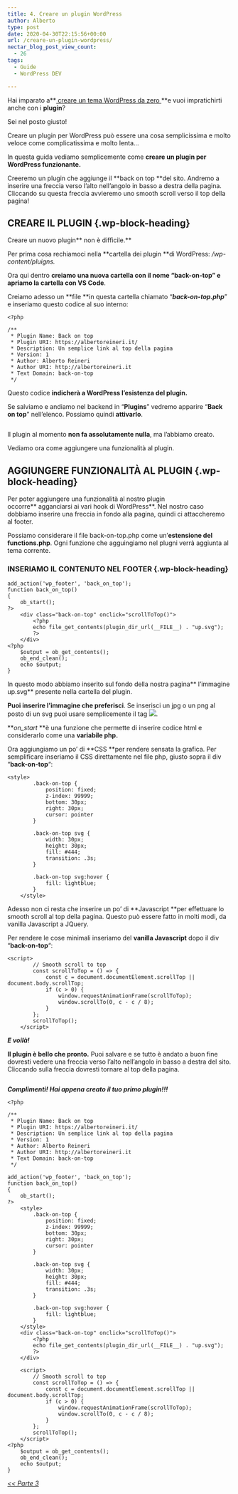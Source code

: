 ```yaml
---
title: 4. Creare un plugin WordPress
author: Alberto
type: post
date: 2020-04-30T22:15:56+00:00
url: /creare-un-plugin-wordpress/
nectar_blog_post_view_count:
  - 26
tags:
  - Guide
  - WordPress DEV

---
```

Hai imparato a**[&nbsp;creare un tema WordPress da zero&nbsp;][1]**e vuoi impratichirti anche con i&nbsp;**plugin**?

Sei nel posto giusto!

Creare un plugin per WordPress può essere una cosa semplicissima e molto veloce come complicatissima e molto lenta…

In questa guida vediamo semplicemente come&nbsp;**creare un plugin per WordPress funzionante.**

Creeremo un plugin che aggiunge il&nbsp;**back on top&nbsp;**del sito. Andremo a inserire una freccia verso l’alto nell’angolo in basso a destra della pagina. Cliccando su questa freccia avvieremo uno smooth scroll verso il top della pagina!

## CREARE IL PLUGIN {.wp-block-heading}

Creare un nuovo plugin**&nbsp;non è difficile.**

Per prima cosa rechiamoci nella&nbsp;**cartella dei plugin&nbsp;**di WordPress:&nbsp;_/wp-content/pluigns._

Ora qui dentro&nbsp;**creiamo una nuova cartella&nbsp;**con il nome “**back-on-top**” e apriamo la cartella con**&nbsp;VS Code**.

Creiamo adesso un&nbsp;**file&nbsp;**in questa cartella chiamato “_**back-on-top.php**_” e inseriamo questo codice al suo interno:

<pre class="wp-block-code"><code>&lt;?php

/**
 * Plugin Name: Back on top
 * Plugin URI: https://albertoreineri.it/
 * Description: Un semplice link al top della pagina
 * Version: 1
 * Author: Alberto Reineri
 * Author URI: http://albertoreineri.it
 * Text Domain: back-on-top
 */</code></pre>

Questo codice&nbsp;**indicherà a WordPress l’esistenza del plugin.**

Se salviamo e andiamo nel backend in “**Plugins**” vedremo apparire “**Back on top**” nell’elenco. Possiamo quindi&nbsp;**attivarlo**.<figure class="wp-block-image size-full">

<img decoding="async" src="https://albertoreineri.it/wp-content/uploads/2022/03/image-41-1024x48-1.png" alt="" class="wp-image-331" /> </figure>

Il plugin al momento&nbsp;**non fa assolutamente nulla**, ma l’abbiamo creato.

Vediamo ora come aggiungere una funzionalità al plugin.

## AGGIUNGERE FUNZIONALITÀ AL PLUGIN {.wp-block-heading}

Per poter aggiungere una funzionalità al nostro plugin occorre**&nbsp;agganciarsi ai vari hook di WordPress**. Nel nostro caso dobbiamo inserire una freccia in fondo alla pagina, quindi ci attaccheremo al footer.

Possiamo considerare il file back-on-top.php come un’**estensione del functions.php**. Ogni funzione che agguingiamo nel plugni verrà aggiunta al tema corrente.

### INSERIAMO IL CONTENUTO NEL FOOTER {.wp-block-heading}

<pre class="wp-block-code"><code>add_action('wp_footer', 'back_on_top');
function back_on_top()
{
    ob_start();
?&gt;
    &lt;div class="back-on-top" onclick="scrollToTop()"&gt;
        &lt;?php
        echo file_get_contents(plugin_dir_url(__FILE__) . "up.svg");
        ?&gt;
    &lt;/div&gt;
&lt;?php
    $output = ob_get_contents();
    ob_end_clean();
    echo $output;
}
</code></pre>

In questo modo abbiamo inserito sul fondo della nostra pagina**&nbsp;l’immagine up.svg**&nbsp;presente nella cartella del plugin.

**Puoi inserire l’immagine che preferisci**. Se inserisci un jpg o un png al posto di un svg puoi usare semplicemente il tag <img src=…>.

**_on_start&nbsp;_**è una funzione che permette di inserire codice html e considerarlo come una&nbsp;**variabile php.**

Ora aggiungiamo un po’ di&nbsp;**CSS&nbsp;**per rendere sensata la grafica. Per semplificare inseriamo il CSS direttamente nel file php, giusto sopra il div “**back-on-top**“:

<pre class="wp-block-code"><code>&lt;style&gt;
        .back-on-top {
            position: fixed;
            z-index: 99999;
            bottom: 30px;
            right: 30px;
            cursor: pointer
        }

        .back-on-top svg {
            width: 30px;
            height: 30px;
            fill: #444;
            transition: .3s;
        }

        .back-on-top svg:hover {
            fill: lightblue;
        }
    &lt;/style&gt;</code></pre>

Adesso non ci resta che inserire un po’ di&nbsp;**Javascript&nbsp;**per effettuare lo smooth scroll al top della pagina. Questo può essere fatto in molti modi, da vanilla Javascript a JQuery.

Per rendere le cose minimali inseriamo del&nbsp;**vanilla Javascript**&nbsp;dopo il div “**back-on-top**“:

<pre class="wp-block-code"><code>&lt;script&gt;
        // Smooth scroll to top
        const scrollToTop = () =&gt; {
            const c = document.documentElement.scrollTop || document.body.scrollTop;
            if (c &gt; 0) {
                window.requestAnimationFrame(scrollToTop);
                window.scrollTo(0, c - c / 8);
            }
        };
        scrollToTop();
    &lt;/script&gt;</code></pre>

**_E voilà!_**

**Il plugin è bello che pronto.**&nbsp;Puoi salvare e se tutto è andato a buon fine dovresti vedere una freccia verso l’alto nell’angolo in basso a destra del sito. Cliccando sulla freccia dovresti tornare al top della pagina.<figure class="wp-block-image size-full">

<img decoding="async" src="https://albertoreineri.it/wp-content/uploads/2022/03/image-39-1.png" alt="" class="wp-image-332" /> </figure>

**_Complimenti! Hai appena creato il tuo primo plugin!!!_**



<pre class="wp-block-code"><code>&lt;?php

/**
 * Plugin Name: Back on top
 * Plugin URI: https://albertoreineri.it/
 * Description: Un semplice link al top della pagina
 * Version: 1
 * Author: Alberto Reineri
 * Author URI: http://albertoreineri.it
 * Text Domain: back-on-top
 */

add_action('wp_footer', 'back_on_top');
function back_on_top()
{
    ob_start();
?>
    &lt;style>
        .back-on-top {
            position: fixed;
            z-index: 99999;
            bottom: 30px;
            right: 30px;
            cursor: pointer
        }

        .back-on-top svg {
            width: 30px;
            height: 30px;
            fill: #444;
            transition: .3s;
        }

        .back-on-top svg:hover {
            fill: lightblue;
        }
    &lt;/style>
    &lt;div class="back-on-top" onclick="scrollToTop()">
        &lt;?php
        echo file_get_contents(plugin_dir_url(__FILE__) . "up.svg");
        ?>
    &lt;/div>

    &lt;script>
        // Smooth scroll to top
        const scrollToTop = () => {
            const c = document.documentElement.scrollTop || document.body.scrollTop;
            if (c > 0) {
                window.requestAnimationFrame(scrollToTop);
                window.scrollTo(0, c - c / 8);
            }
        };
        scrollToTop();
    &lt;/script>
&lt;?php
    $output = ob_get_contents();
    ob_end_clean();
    echo $output;
}
</code></pre>

_[<< Parte 3][2]_[][3]

 [1]: https://albertoreineri.it/guide/creare-un-tema-wordpress-da-zero-parte-1/
 [2]: https://albertoreineri.it/guide/creare-un-tema-wordpress-da-zero-parte-3/
 [3]: https://albertoreineri.it.local/assistenza/